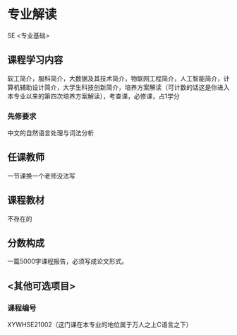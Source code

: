 # 专业解读
<div class="badges">
<span class="badge se-badge">SE <专业基础></span>
</div>

## 课程学习内容

软工简介，服科简介，大数据及其技术简介，物联网工程简介，人工智能简介，计算机辅助设计简介，大学生科技创新简介，培养方案解读（可计数的话这是你进入本专业以来的第四次培养方案解读），考查课，必修课，占1学分

### 先修要求

中文的自然语言处理与词法分析

## 任课教师

一节课换一个老师没法写

## 课程教材

不存在的

## 分数构成

一篇5000字课程报告，必须写成论文形式。

## <其他可选项目>

### 课程编号

XYWHSE21002（这门课在本专业的地位属于万人之上C语言之下）
